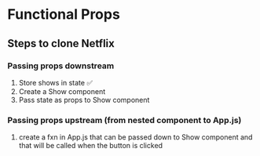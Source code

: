 # Functional Props

## Steps to clone Netflix

### Passing props downstream

1. Store shows in state ✅
2. Create a Show component
3. Pass state as props to Show component

### Passing props upstream (from nested component to App.js)

1. create a fxn in App.js that can be passed down to Show component and that will be called when the button is clicked
